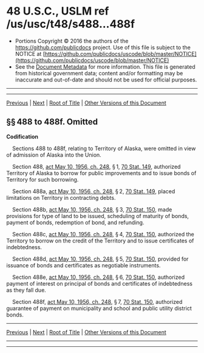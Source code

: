 ---
---

# 48 U.S.C., USLM ref /us/usc/t48/s488...488f

* Portions Copyright © 2016 the authors of the https://github.com/publicdocs project.
  Use of this file is subject to the NOTICE at [https://github.com/publicdocs/uscode/blob/master/NOTICE](https://github.com/publicdocs/uscode/blob/master/NOTICE)
* See the [Document Metadata](././../../../..//README.md) for more information.
  This file is generated from historical government data; content and/or formatting may be inaccurate and out-of-date and should not be used for official purposes.

----------
----------

[Previous](./../../../..//us/usc/t48/ch2/m__us_usc_t48_s487...487b.md) | [Next](./../../../..//us/usc/t48/ch3/m__us_usc_t48_ch3.md) | [Root of Title](./../../../../) | [Other Versions of this Document](https://publicdocs.github.io/go/links?ns=uslm&ref=%2Fus%2Fusc%2Ft48%2Fs488...488f)

## §§ 488 to 488f. Omitted

 __Codification__ 

    Sections 488 to 488f, relating to Territory of Alaska, were omitted in view of admission of Alaska into the Union.

    Section 488, [act May 10, 1956, ch. 248][/us/act/1956-05-10/ch248], § 1, [70 Stat. 149][/us/stat/70/149], authorized Territory of Alaska to borrow for public improvements and to issue bonds of Territory for such borrowing.

    Section 488a, [act May 10, 1956, ch. 248][/us/act/1956-05-10/ch248], § 2, [70 Stat. 149][/us/stat/70/149], placed limitations on Territory in contracting debts.

    Section 488b, [act May 10, 1956, ch. 248][/us/act/1956-05-10/ch248], § 3, [70 Stat. 150][/us/stat/70/150], made provisions for type of land to be issued, scheduling of maturity of bonds, payment of bonds, redemption of bond, and refunding.

    Section 488c, [act May 10, 1956, ch. 248][/us/act/1956-05-10/ch248], § 4, [70 Stat. 150][/us/stat/70/150], authorized the Territory to borrow on the credit of the Territory and to issue certificates of indebtedness.

    Section 488d, [act May 10, 1956, ch. 248][/us/act/1956-05-10/ch248], § 5, [70 Stat. 150][/us/stat/70/150], provided for issuance of bonds and certificates as negotiable instruments.

    Section 488e, [act May 10, 1956, ch. 248][/us/act/1956-05-10/ch248], § 6, [70 Stat. 150][/us/stat/70/150], authorized payment of interest on principal of bonds and certificates of indebtedness as they fall due.

    Section 488f, [act May 10, 1956, ch. 248][/us/act/1956-05-10/ch248], § 7, [70 Stat. 150][/us/stat/70/150], authorized guarantee of payment on municipality and school and public utility district bonds.

----------

[Previous](./../../../..//us/usc/t48/ch2/m__us_usc_t48_s487...487b.md) | [Next](./../../../..//us/usc/t48/ch3/m__us_usc_t48_ch3.md) | [Root of Title](./../../../../) | [Other Versions of this Document](https://publicdocs.github.io/go/links?ns=uslm&ref=%2Fus%2Fusc%2Ft48%2Fs488...488f)

----------
----------

[/us/act/1956-05-10/ch248]: https://publicdocs.github.io/go/links?ns=uslm&ref=%2Fus%2Fact%2F1956-05-10%2Fch248
[/us/stat/70/149]: https://publicdocs.github.io/go/links?ns=uslm&ref=%2Fus%2Fstat%2F70%2F149
[/us/act/1956-05-10/ch248]: https://publicdocs.github.io/go/links?ns=uslm&ref=%2Fus%2Fact%2F1956-05-10%2Fch248
[/us/stat/70/149]: https://publicdocs.github.io/go/links?ns=uslm&ref=%2Fus%2Fstat%2F70%2F149
[/us/act/1956-05-10/ch248]: https://publicdocs.github.io/go/links?ns=uslm&ref=%2Fus%2Fact%2F1956-05-10%2Fch248
[/us/stat/70/150]: https://publicdocs.github.io/go/links?ns=uslm&ref=%2Fus%2Fstat%2F70%2F150
[/us/act/1956-05-10/ch248]: https://publicdocs.github.io/go/links?ns=uslm&ref=%2Fus%2Fact%2F1956-05-10%2Fch248
[/us/stat/70/150]: https://publicdocs.github.io/go/links?ns=uslm&ref=%2Fus%2Fstat%2F70%2F150
[/us/act/1956-05-10/ch248]: https://publicdocs.github.io/go/links?ns=uslm&ref=%2Fus%2Fact%2F1956-05-10%2Fch248
[/us/stat/70/150]: https://publicdocs.github.io/go/links?ns=uslm&ref=%2Fus%2Fstat%2F70%2F150
[/us/act/1956-05-10/ch248]: https://publicdocs.github.io/go/links?ns=uslm&ref=%2Fus%2Fact%2F1956-05-10%2Fch248
[/us/stat/70/150]: https://publicdocs.github.io/go/links?ns=uslm&ref=%2Fus%2Fstat%2F70%2F150
[/us/act/1956-05-10/ch248]: https://publicdocs.github.io/go/links?ns=uslm&ref=%2Fus%2Fact%2F1956-05-10%2Fch248
[/us/stat/70/150]: https://publicdocs.github.io/go/links?ns=uslm&ref=%2Fus%2Fstat%2F70%2F150


